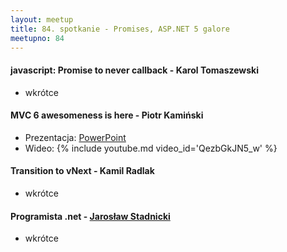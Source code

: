 ```yaml
---
layout: meetup
title: 84. spotkanie - Promises, ASP.NET 5 galore
meetupno: 84
---
```


#### javascript: Promise to never callback - Karol Tomaszewski
* wkrótce

#### MVC 6 awesomeness is here - Piotr Kamiński
* Prezentacja: [PowerPoint](/assets/MVC6_Piotr_Kamiński_2.0.pptx)
* Wideo: {% include youtube.md video_id='QezbGkJN5\_w' %}

#### Transition to vNext - Kamil Radlak
* wkrótce

#### Programista .net - [Jarosław Stadnicki](http://twitter.com/j_stadnicki)
* wkrótce